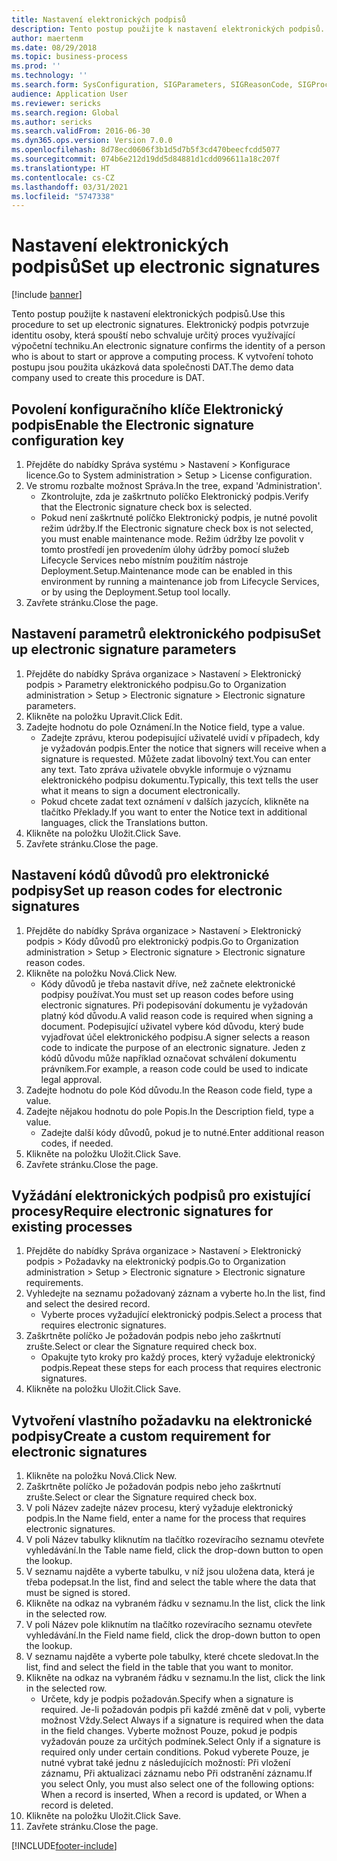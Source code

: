 ```yaml
---
title: Nastavení elektronických podpisů
description: Tento postup použijte k nastavení elektronických podpisů.
author: maertenm
ms.date: 08/29/2018
ms.topic: business-process
ms.prod: ''
ms.technology: ''
ms.search.form: SysConfiguration, SIGParameters, SIGReasonCode, SIGProcSetup
audience: Application User
ms.reviewer: sericks
ms.search.region: Global
ms.author: sericks
ms.search.validFrom: 2016-06-30
ms.dyn365.ops.version: Version 7.0.0
ms.openlocfilehash: 8d78ecd0606f3b1d5d7b5f3cd470beecfcdd5077
ms.sourcegitcommit: 074b6e212d19dd5d84881d1cdd096611a18c207f
ms.translationtype: HT
ms.contentlocale: cs-CZ
ms.lasthandoff: 03/31/2021
ms.locfileid: "5747338"
---
```

# <a name="set-up-electronic-signatures"></a><span data-ttu-id="43698-103">Nastavení elektronických podpisů</span><span class="sxs-lookup"><span data-stu-id="43698-103">Set up electronic signatures</span></span>

[!include [banner](../../includes/banner.md)]

<span data-ttu-id="43698-104">Tento postup použijte k nastavení elektronických podpisů.</span><span class="sxs-lookup"><span data-stu-id="43698-104">Use this procedure to set up electronic signatures.</span></span> <span data-ttu-id="43698-105">Elektronický podpis potvrzuje identitu osoby, která spouští nebo schvaluje určitý proces využívající výpočetní techniku.</span><span class="sxs-lookup"><span data-stu-id="43698-105">An electronic signature confirms the identity of a person who is about to start or approve a computing process.</span></span> <span data-ttu-id="43698-106">K vytvoření tohoto postupu jsou použita ukázková data společnosti DAT.</span><span class="sxs-lookup"><span data-stu-id="43698-106">The demo data company used to create this procedure is DAT.</span></span>


## <a name="enable-the-electronic-signature-configuration-key"></a><span data-ttu-id="43698-107">Povolení konfiguračního klíče Elektronický podpis</span><span class="sxs-lookup"><span data-stu-id="43698-107">Enable the Electronic signature configuration key</span></span>
1. <span data-ttu-id="43698-108">Přejděte do nabídky Správa systému > Nastavení > Konfigurace licence.</span><span class="sxs-lookup"><span data-stu-id="43698-108">Go to System administration > Setup > License configuration.</span></span>
2. <span data-ttu-id="43698-109">Ve stromu rozbalte možnost Správa.</span><span class="sxs-lookup"><span data-stu-id="43698-109">In the tree, expand 'Administration'.</span></span>
    * <span data-ttu-id="43698-110">Zkontrolujte, zda je zaškrtnuto políčko Elektronický podpis.</span><span class="sxs-lookup"><span data-stu-id="43698-110">Verify that the Electronic signature check box is selected.</span></span>  
    * <span data-ttu-id="43698-111">Pokud není zaškrtnuté políčko Elektronický podpis, je nutné povolit režim údržby.</span><span class="sxs-lookup"><span data-stu-id="43698-111">If the Electronic signature check box is not selected, you must enable maintenance mode.</span></span> <span data-ttu-id="43698-112">Režim údržby lze povolit v tomto prostředí jen provedením úlohy údržby pomocí služeb Lifecycle Services nebo místním použitím nástroje Deployment.Setup.</span><span class="sxs-lookup"><span data-stu-id="43698-112">Maintenance mode can be enabled in this environment by running a maintenance job from Lifecycle Services, or by using the Deployment.Setup tool locally.</span></span>  
3. <span data-ttu-id="43698-113">Zavřete stránku.</span><span class="sxs-lookup"><span data-stu-id="43698-113">Close the page.</span></span>

## <a name="set-up-electronic-signature-parameters"></a><span data-ttu-id="43698-114">Nastavení parametrů elektronického podpisu</span><span class="sxs-lookup"><span data-stu-id="43698-114">Set up electronic signature parameters</span></span>
1. <span data-ttu-id="43698-115">Přejděte do nabídky Správa organizace > Nastavení > Elektronický podpis > Parametry elektronického podpisu.</span><span class="sxs-lookup"><span data-stu-id="43698-115">Go to Organization administration > Setup > Electronic signature > Electronic signature parameters.</span></span>
2. <span data-ttu-id="43698-116">Klikněte na položku Upravit.</span><span class="sxs-lookup"><span data-stu-id="43698-116">Click Edit.</span></span>
3. <span data-ttu-id="43698-117">Zadejte hodnotu do pole Oznámení.</span><span class="sxs-lookup"><span data-stu-id="43698-117">In the Notice field, type a value.</span></span>
    * <span data-ttu-id="43698-118">Zadejte zprávu, kterou podepisující uživatelé uvidí v případech, kdy je vyžadován podpis.</span><span class="sxs-lookup"><span data-stu-id="43698-118">Enter the notice that signers will receive when a signature is requested.</span></span> <span data-ttu-id="43698-119">Můžete zadat libovolný text.</span><span class="sxs-lookup"><span data-stu-id="43698-119">You can enter any text.</span></span> <span data-ttu-id="43698-120">Tato zpráva uživatele obvykle informuje o významu elektronického podpisu dokumentu.</span><span class="sxs-lookup"><span data-stu-id="43698-120">Typically, this text tells the user what it means to sign a document electronically.</span></span>  
    * <span data-ttu-id="43698-121">Pokud chcete zadat text oznámení v dalších jazycích, klikněte na tlačítko Překlady.</span><span class="sxs-lookup"><span data-stu-id="43698-121">If you want to enter the Notice text in additional languages, click the Translations button.</span></span>  
4. <span data-ttu-id="43698-122">Klikněte na položku Uložit.</span><span class="sxs-lookup"><span data-stu-id="43698-122">Click Save.</span></span>
5. <span data-ttu-id="43698-123">Zavřete stránku.</span><span class="sxs-lookup"><span data-stu-id="43698-123">Close the page.</span></span>

## <a name="set-up-reason-codes-for-electronic-signatures"></a><span data-ttu-id="43698-124">Nastavení kódů důvodů pro elektronické podpisy</span><span class="sxs-lookup"><span data-stu-id="43698-124">Set up reason codes for electronic signatures</span></span>
1. <span data-ttu-id="43698-125">Přejděte do nabídky Správa organizace > Nastavení > Elektronický podpis > Kódy důvodů pro elektronický podpis.</span><span class="sxs-lookup"><span data-stu-id="43698-125">Go to Organization administration > Setup > Electronic signature > Electronic signature reason codes.</span></span>
2. <span data-ttu-id="43698-126">Klikněte na položku Nová.</span><span class="sxs-lookup"><span data-stu-id="43698-126">Click New.</span></span>
    * <span data-ttu-id="43698-127">Kódy důvodů je třeba nastavit dříve, než začnete elektronické podpisy používat.</span><span class="sxs-lookup"><span data-stu-id="43698-127">You must set up reason codes before using electronic signatures.</span></span> <span data-ttu-id="43698-128">Při podepisování dokumentu je vyžadován platný kód důvodu.</span><span class="sxs-lookup"><span data-stu-id="43698-128">A valid reason code is required when signing a document.</span></span>     <span data-ttu-id="43698-129">Podepisující uživatel vybere kód důvodu, který bude vyjadřovat účel elektronického podpisu.</span><span class="sxs-lookup"><span data-stu-id="43698-129">A signer selects a reason code to indicate the purpose of an electronic signature.</span></span> <span data-ttu-id="43698-130">Jeden z kódů důvodu může například označovat schválení dokumentu právníkem.</span><span class="sxs-lookup"><span data-stu-id="43698-130">For example, a reason code could be used to indicate legal approval.</span></span>  
3. <span data-ttu-id="43698-131">Zadejte hodnotu do pole Kód důvodu.</span><span class="sxs-lookup"><span data-stu-id="43698-131">In the Reason code field, type a value.</span></span>
4. <span data-ttu-id="43698-132">Zadejte nějakou hodnotu do pole Popis.</span><span class="sxs-lookup"><span data-stu-id="43698-132">In the Description field, type a value.</span></span>
    * <span data-ttu-id="43698-133">Zadejte další kódy důvodů, pokud je to nutné.</span><span class="sxs-lookup"><span data-stu-id="43698-133">Enter additional reason codes, if needed.</span></span>  
5. <span data-ttu-id="43698-134">Klikněte na položku Uložit.</span><span class="sxs-lookup"><span data-stu-id="43698-134">Click Save.</span></span>
6. <span data-ttu-id="43698-135">Zavřete stránku.</span><span class="sxs-lookup"><span data-stu-id="43698-135">Close the page.</span></span>

## <a name="require-electronic-signatures-for-existing-processes"></a><span data-ttu-id="43698-136">Vyžádání elektronických podpisů pro existující procesy</span><span class="sxs-lookup"><span data-stu-id="43698-136">Require electronic signatures for existing processes</span></span>
1. <span data-ttu-id="43698-137">Přejděte do nabídky Správa organizace > Nastavení > Elektronický podpis > Požadavky na elektronický podpis.</span><span class="sxs-lookup"><span data-stu-id="43698-137">Go to Organization administration > Setup > Electronic signature > Electronic signature requirements.</span></span>
2. <span data-ttu-id="43698-138">Vyhledejte na seznamu požadovaný záznam a vyberte ho.</span><span class="sxs-lookup"><span data-stu-id="43698-138">In the list, find and select the desired record.</span></span>
    * <span data-ttu-id="43698-139">Vyberte proces vyžadující elektronický podpis.</span><span class="sxs-lookup"><span data-stu-id="43698-139">Select a process that requires electronic signatures.</span></span>  
3. <span data-ttu-id="43698-140">Zaškrtněte políčko Je požadován podpis nebo jeho zaškrtnutí zrušte.</span><span class="sxs-lookup"><span data-stu-id="43698-140">Select or clear the Signature required check box.</span></span>
    * <span data-ttu-id="43698-141">Opakujte tyto kroky pro každý proces, který vyžaduje elektronický podpis.</span><span class="sxs-lookup"><span data-stu-id="43698-141">Repeat these steps for each process that requires electronic signatures.</span></span>  
4. <span data-ttu-id="43698-142">Klikněte na položku Uložit.</span><span class="sxs-lookup"><span data-stu-id="43698-142">Click Save.</span></span>

## <a name="create-a-custom-requirement-for-electronic-signatures"></a><span data-ttu-id="43698-143">Vytvoření vlastního požadavku na elektronické podpisy</span><span class="sxs-lookup"><span data-stu-id="43698-143">Create a custom requirement for electronic signatures</span></span>
1. <span data-ttu-id="43698-144">Klikněte na položku Nová.</span><span class="sxs-lookup"><span data-stu-id="43698-144">Click New.</span></span>
2. <span data-ttu-id="43698-145">Zaškrtněte políčko Je požadován podpis nebo jeho zaškrtnutí zrušte.</span><span class="sxs-lookup"><span data-stu-id="43698-145">Select or clear the Signature required check box.</span></span>
3. <span data-ttu-id="43698-146">V poli Název zadejte název procesu, který vyžaduje elektronický podpis.</span><span class="sxs-lookup"><span data-stu-id="43698-146">In the Name field, enter a name for the process that requires electronic signatures.</span></span>
4. <span data-ttu-id="43698-147">V poli Název tabulky kliknutím na tlačítko rozevíracího seznamu otevřete vyhledávání.</span><span class="sxs-lookup"><span data-stu-id="43698-147">In the Table name field, click the drop-down button to open the lookup.</span></span>
5. <span data-ttu-id="43698-148">V seznamu najděte a vyberte tabulku, v níž jsou uložena data, která je třeba podepsat.</span><span class="sxs-lookup"><span data-stu-id="43698-148">In the list, find and select the table where the data that must be signed is stored.</span></span>
6. <span data-ttu-id="43698-149">Klikněte na odkaz na vybraném řádku v seznamu.</span><span class="sxs-lookup"><span data-stu-id="43698-149">In the list, click the link in the selected row.</span></span>
7. <span data-ttu-id="43698-150">V poli Název pole kliknutím na tlačítko rozevíracího seznamu otevřete vyhledávání.</span><span class="sxs-lookup"><span data-stu-id="43698-150">In the Field name field, click the drop-down button to open the lookup.</span></span>
8. <span data-ttu-id="43698-151">V seznamu najděte a vyberte pole tabulky, které chcete sledovat.</span><span class="sxs-lookup"><span data-stu-id="43698-151">In the list, find and select the field in the table that you want to monitor.</span></span>
9. <span data-ttu-id="43698-152">Klikněte na odkaz na vybraném řádku v seznamu.</span><span class="sxs-lookup"><span data-stu-id="43698-152">In the list, click the link in the selected row.</span></span>
    * <span data-ttu-id="43698-153">Určete, kdy je podpis požadován.</span><span class="sxs-lookup"><span data-stu-id="43698-153">Specify when a signature is required.</span></span>     <span data-ttu-id="43698-154">Je-li požadován podpis při každé změně dat v poli, vyberte možnost Vždy.</span><span class="sxs-lookup"><span data-stu-id="43698-154">Select Always if a signature is required when the data in the field changes.</span></span>     <span data-ttu-id="43698-155">Vyberte možnost Pouze, pokud je podpis vyžadován pouze za určitých podmínek.</span><span class="sxs-lookup"><span data-stu-id="43698-155">Select Only if a signature is required only under certain conditions.</span></span> <span data-ttu-id="43698-156">Pokud vyberete Pouze, je nutné vybrat také jednu z následujících možností: Při vložení záznamu, Při aktualizaci záznamu nebo Při odstranění záznamu.</span><span class="sxs-lookup"><span data-stu-id="43698-156">If you select Only, you must also select one of the following options: When a record is inserted, When a record is updated, or When a record is deleted.</span></span>  
10. <span data-ttu-id="43698-157">Klikněte na položku Uložit.</span><span class="sxs-lookup"><span data-stu-id="43698-157">Click Save.</span></span>
11. <span data-ttu-id="43698-158">Zavřete stránku.</span><span class="sxs-lookup"><span data-stu-id="43698-158">Close the page.</span></span>



[!INCLUDE[footer-include](../../../../includes/footer-banner.md)]